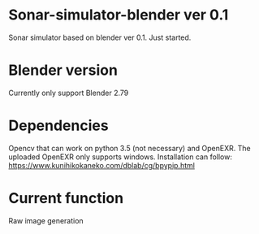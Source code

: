 # Sonar-simulator-blender ver 0.1
Sonar simulator based on blender ver 0.1. Just started.
# Blender version
Currently only support Blender 2.79
# Dependencies
Opencv that can work on python 3.5 (not necessary) and
OpenEXR. The uploaded OpenEXR only supports windows. 
Installation can follow:
https://www.kunihikokaneko.com/dblab/cg/bpypip.html
# Current function
Raw image generation

